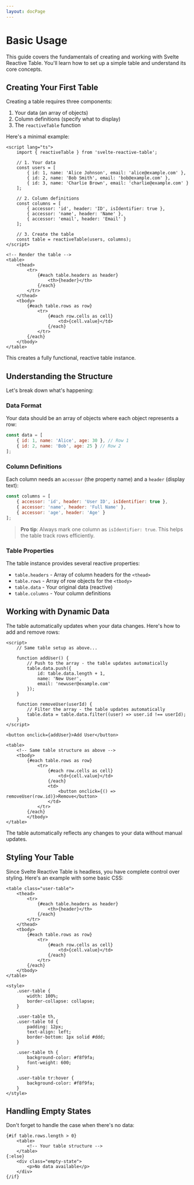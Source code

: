 ```yaml
---
layout: docPage
---
```


<script lang="ts">
	import { reactiveBreadcrumb } from '$shared/lib/breadcrumb.svelte'
	import { BookOpen } from '@lucide/svelte';

	const breadcrumb = reactiveBreadcrumb();
	breadcrumb.setItems([
		{
			icon: BookOpen, 
			href: '/docs/introduction'
		},
		{
			title: 'Core Concepts',
		},
		{
			title: 'Basic Usage'
		}
	])
</script>

# Basic Usage

This guide covers the fundamentals of creating and working with Svelte Reactive Table. You'll learn how to set up a simple table and understand its core concepts.

## Creating Your First Table

Creating a table requires three components:

1. Your data (an array of objects)
2. Column definitions (specify what to display)
3. The `reactiveTable` function

Here's a minimal example:

```svelte
<script lang="ts">
	import { reactiveTable } from 'svelte-reactive-table';

	// 1. Your data
	const users = [
		{ id: 1, name: 'Alice Johnson', email: 'alice@example.com' },
		{ id: 2, name: 'Bob Smith', email: 'bob@example.com' },
		{ id: 3, name: 'Charlie Brown', email: 'charlie@example.com' }
	];

	// 2. Column definitions
	const columns = [
		{ accessor: 'id', header: 'ID', isIdentifier: true },
		{ accessor: 'name', header: 'Name' },
		{ accessor: 'email', header: 'Email' }
	];

	// 3. Create the table
	const table = reactiveTable(users, columns);
</script>

<!-- Render the table -->
<table>
	<thead>
		<tr>
			{#each table.headers as header}
				<th>{header}</th>
			{/each}
		</tr>
	</thead>
	<tbody>
		{#each table.rows as row}
			<tr>
				{#each row.cells as cell}
					<td>{cell.value}</td>
				{/each}
			</tr>
		{/each}
	</tbody>
</table>
```

This creates a fully functional, reactive table instance.

## Understanding the Structure

Let's break down what's happening:

### Data Format

Your data should be an array of objects where each object represents a row:

```js
const data = [
	{ id: 1, name: 'Alice', age: 30 }, // Row 1
	{ id: 2, name: 'Bob', age: 25 } // Row 2
];
```

### Column Definitions

Each column needs an `accessor` (the property name) and a `header` (display text):

```js
const columns = [
	{ accessor: 'id', header: 'User ID', isIdentifier: true },
	{ accessor: 'name', header: 'Full Name' },
	{ accessor: 'age', header: 'Age' }
];
```

> **Pro tip**: Always mark one column as `isIdentifier: true`. This helps the table track rows efficiently.

### Table Properties

The table instance provides several reactive properties:

- `table.headers` - Array of column headers for the `<thead>`
- `table.rows` - Array of row objects for the `<tbody>`
- `table.data` - Your original data (reactive)
- `table.columns` - Your column definitions

## Working with Dynamic Data

The table automatically updates when your data changes. Here's how to add and remove rows:

```svelte
<script>
	// Same table setup as above...

	function addUser() {
		// Push to the array - the table updates automatically
		table.data.push({
			id: table.data.length + 1,
			name: 'New User',
			email: 'newuser@example.com'
		});
	}

	function removeUser(userId) {
		// Filter the array - the table updates automatically
		table.data = table.data.filter((user) => user.id !== userId);
	}
</script>

<button onclick={addUser}>Add User</button>

<table>
	<!-- Same table structure as above -->
	<tbody>
		{#each table.rows as row}
			<tr>
				{#each row.cells as cell}
					<td>{cell.value}</td>
				{/each}
				<td>
					<button onclick={() => removeUser(row.id)}>Remove</button>
				</td>
			</tr>
		{/each}
		</tbody>
</table>
```

The table automatically reflects any changes to your data without manual updates.

## Styling Your Table

Since Svelte Reactive Table is headless, you have complete control over styling. Here's an example with some basic CSS:

```svelte
<table class="user-table">
	<thead>
		<tr>
			{#each table.headers as header}
				<th>{header}</th>
			{/each}
		</tr>
	</thead>
	<tbody>
		{#each table.rows as row}
			<tr>
				{#each row.cells as cell}
					<td>{cell.value}</td>
				{/each}
			</tr>
		{/each}
	</tbody>
</table>

<style>
	.user-table {
		width: 100%;
		border-collapse: collapse;
	}

	.user-table th,
	.user-table td {
		padding: 12px;
		text-align: left;
		border-bottom: 1px solid #ddd;
	}

	.user-table th {
		background-color: #f8f9fa;
		font-weight: 600;
	}

	.user-table tr:hover {
		background-color: #f8f9fa;
	}
</style>
```

## Handling Empty States

Don't forget to handle the case when there's no data:

```svelte
{#if table.rows.length > 0}
	<table>
		<!-- Your table structure -->
	</table>
{:else}
	<div class="empty-state">
		<p>No data available</p>
	</div>
{/if}
```
